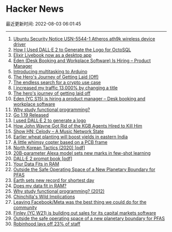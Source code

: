 # Hacker News

最近更新时间: 2022-08-03 06:01:45

--- 
1. [Ubuntu Security Notice USN-5544-1 Atheros ath9k wireless device driver](https://dl.packetstormsecurity.net/2208-advisories/USN-5544-1.txt) 
2. [How I Used DALL·E 2 to Generate the Logo for OctoSQL](https://jacobmartins.com/posts/how-i-used-dalle2-to-generate-the-logo-for-octosql/) 
3. [Elixir Livebook now as a desktop app](https://news.livebook.dev/introducing-the-livebook-desktop-app-4C8dpu) 
4. [Eden (Desk Booking and Workplace Software) Is Hiring – Product Manager](https://news.ycombinator.com/item?id=32321294) 
5. [Introducing multitasking to Arduino](https://blog.arduino.cc/2022/08/02/introducing-multitasking-to-arduino/) 
6. [The Hero's Journey of Getting Laid (Off)](https://backtohumanity.substack.com/p/getting-laid-off) 
7. [The endless search for a crypto use case](https://networked.substack.com/p/the-endless-search-for-a-crypto-use) 
8. [I increased my traffic 13,000% by changing a title](https://ccampbell.io/posts/13000-percent-traffic-gain-with-a-title-change/) 
9. [The hero's journey of getting laid off](https://backtohumanity.substack.com/p/getting-laid-off39) 
10. [Eden (YC S15) is hiring a product manager – Desk booking and workplace software](https://news.ycombinator.com/item?id=32321294) 
11. [Why study functional programming?](https://acm.wustl.edu/functional/whyfp.php) 
12. [Go 1.19 Released](https://go.dev/doc/go1.19) 
13. [I used DALL·E 2 to generate a logo](https://jacobmartins.com/posts/how-i-used-dalle2-to-generate-the-logo-for-octosql/) 
14. [How John Wayne Got Rid of the KGB Agents Hired to Kill Him](https://www.military.com/undertheradar/2018/02/16/how-john-wayne-got-rid-kgb-agents-hired-kill-him.html) 
15. [Show HN: Celody – A Music Network State](https://celody.com/) 
16. [Earlier wheat planting will boost yields in eastern India](https://news.cornell.edu/stories/2022/08/earlier-wheat-planting-will-boost-yields-eastern-india) 
17. [A little whimsy copter based on a PCB frame](https://github.com/barafael/cute-copter) 
18. [North Korean Tactics (2020) [pdf]](https://irp.fas.org/doddir/army/atp7-100-2.pdf) 
19. [20B-parameter Alexa model sets new marks in few-shot learning](https://www.amazon.science/blog/20b-parameter-alexa-model-sets-new-marks-in-few-shot-learning) 
20. [DALL·E 2 prompt book [pdf]](http://dallery.gallery/wp-content/uploads/2022/07/The-DALL%C2%B7E-2-prompt-book-v1.02.pdf) 
21. [Your Data Fits in RAM](https://yourdatafitsinram.net/) 
22. [Outside the Safe Operating Space of a New Planetary Boundary for PFAS](https://pubs.acs.org/doi/10.1021/acs.est.2c02765) 
23. [Earth sets new record for shortest day](https://www.timeanddate.com/news/astronomy/shortest-day-2022) 
24. [Does my data fit in RAM?](https://yourdatafitsinram.net/) 
25. [Why study functional programming? (2012)](https://acm.wustl.edu/functional/whyfp.php) 
26. [Chinchilla's Wild Implications](https://www.lesswrong.com/posts/6Fpvch8RR29qLEWNH/chinchilla-s-wild-implications) 
27. [Leaving Facebook/Meta was the best thing we could do for the community](https://trino.io/blog/2022/08/02/leaving-facebook-meta-best-for-trino.html) 
28. [Finley (YC W21) is building out sales for its capital markets software](https://www.finleycms.com/careers/) 
29. [Outside the safe operating space of a new planetary boundary for PFAS](https://pubs.acs.org/doi/10.1021/acs.est.2c02765) 
30. [Robinhood lays off 23% of staff](https://www.wsj.com/articles/robinhood-lays-off-23-of-staff-11659471011) 
